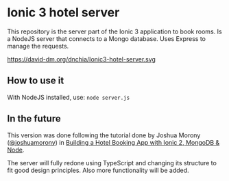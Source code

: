 # Ionic 3 hotel server
This repository is the server part of the Ionic 3 application to book rooms.
Is a NodeJS server that connects to a Mongo database. Uses Express to manage the requests.

https://david-dm.org/dnchia/Ionic3-hotel-server.svg

## How to use it
With NodeJS installed, use: `node server.js`

## In the future
This version was done following the tutorial done by Joshua Morony ([@joshuamorony](https://github.com/joshuamorony)) in
[Building a Hotel Booking App with Ionic 2, MongoDB & Node](https://www.joshmorony.com/building-a-hotel-booking-app-with-ionic-2-mongodb-node/).

The server will fully redone using TypeScript and changing its structure to fit good design principles.
Also more functionality will be added.